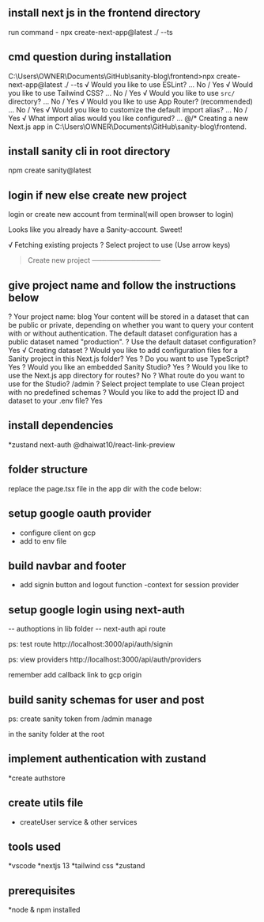 ## install next js in the frontend directory

run command - npx create-next-app@latest ./ --ts

## cmd question during installation

C:\Users\OWNER\Documents\GitHub\sanity-blog\frontend>npx create-next-app@latest ./ --ts
√ Would you like to use ESLint? ... No / Yes
√ Would you like to use Tailwind CSS? ... No / Yes
√ Would you like to use `src/` directory? ... No / Yes
√ Would you like to use App Router? (recommended) ... No / Yes
√ Would you like to customize the default import alias? ... No / Yes
√ What import alias would you like configured? ... @/\*
Creating a new Next.js app in C:\Users\OWNER\Documents\GitHub\sanity-blog\frontend.

## install sanity cli in root directory

npm create sanity@latest

## login if new else create new project

login or create new account from terminal(will open browser to login)

Looks like you already have a Sanity-account. Sweet!

√ Fetching existing projects
? Select project to use (Use arrow keys)

> Create new project
> ──────────────

## give project name and follow the instructions below

? Your project name: blog
Your content will be stored in a dataset that can be public or private, depending on
whether you want to query your content with or without authentication.
The default dataset configuration has a public dataset named "production".
? Use the default dataset configuration? Yes
√ Creating dataset
? Would you like to add configuration files for a Sanity project in this Next.js folder? Yes
? Do you want to use TypeScript? Yes
? Would you like an embedded Sanity Studio? Yes
? Would you like to use the Next.js app directory for routes? No
? What route do you want to use for the Studio? /admin
? Select project template to use Clean project with no predefined schemas
? Would you like to add the project ID and dataset to your .env file? Yes

## install dependencies

\*zustand
next-auth
@dhaiwat10/react-link-preview

## folder structure

replace the page.tsx file in the app dir with the code below:

<!--import React, { FC } from 'react'

interface HomeProps {

}

const Home: FC<HomeProps> = ({  }) => {
  return (
    <div>
     Home
    </div>
  )
}

export default Home; -->

## setup google oauth provider

- configure client on gcp
- add to env file

## build navbar and footer

- add signin button and logout function
  -context for session provider

## setup google login using next-auth

-- authoptions in lib folder
-- next-auth api route

ps: test route
http://localhost:3000/api/auth/signin

ps: view providers
http://localhost:3000/api/auth/providers

remember add callback link to gcp origin

## build sanity schemas for user and post

ps: create sanity token from /admin manage

in the sanity folder at the root

## implement authentication with zustand

\*create authstore

## create utils file

- createUser service & other services

## tools used

*vscode
*nextjs 13
*tailwind css
*zustand

## prerequisites

\*node & npm installed

